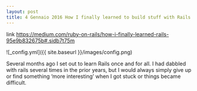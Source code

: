 ```yaml
---
layout: post
title: 4 Gennaio 2016 How I finally learned to build stuff with Rails  Hint: I built 12 different web apps in 12 weeks !!!!!
---
```

link https://medium.com/ruby-on-rails/how-i-finally-learned-rails-95e9b832675b#.sidb7t75m

![_config.yml]({{ site.baseurl }}/images/config.png)

Several months ago I set out to learn Rails once and for all. I had dabbled with rails several times in the prior years, but I would always simply give up or find something ‘more interesting’ when I got stuck or things became difficult.


